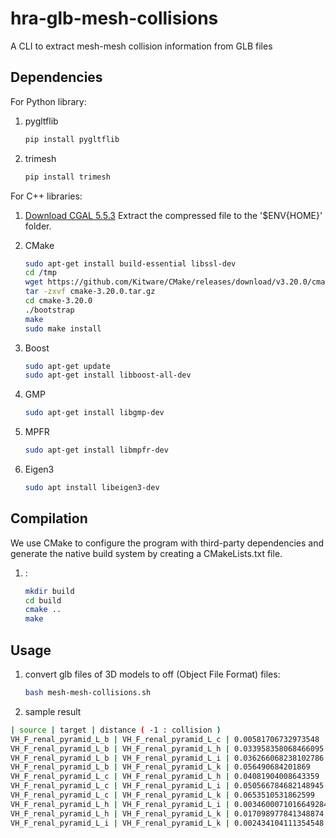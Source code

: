 # hra-glb-mesh-collisions
A CLI to extract mesh-mesh collision information from GLB files

## Dependencies

For Python library:
1. pygltflib
    ```bash
    pip install pygltflib
    ```

2. trimesh
    ```bash
    pip install trimesh
    ```

For C++ libraries:

1. [Download CGAL 5.5.3](https://github.com/CGAL/cgal/releases/download/v5.5.3/CGAL-5.5.3.zip)
    Extract the compressed file to the '$ENV{HOME}' folder.

2. CMake
    ```bash
    sudo apt-get install build-essential libssl-dev
    cd /tmp
    wget https://github.com/Kitware/CMake/releases/download/v3.20.0/cmake-3.20.0.tar.gz
    tar -zxvf cmake-3.20.0.tar.gz
    cd cmake-3.20.0
    ./bootstrap
    make
    sudo make install
    ```
3. Boost
    ```bash
    sudo apt-get update
    sudo apt-get install libboost-all-dev
    ```
4. GMP
    ```bash
    sudo apt-get install libgmp-dev
    ```
5. MPFR
    ```bash
    sudo apt-get install libmpfr-dev
    ```
6. Eigen3
    ```bash
    sudo apt install libeigen3-dev
    ```

## Compilation

We use CMake to configure the program with third-party dependencies and generate the native build system by creating a CMakeLists.txt file. 

1. :
    ```bash
    mkdir build
    cd build
    cmake ..
    make
    ```

## Usage
1. convert glb files of 3D models to off (Object File Format) files:
    ```bash
    bash mesh-mesh-collisions.sh
    ```
2. sample result
```bash
| source | target | distance ( -1 : collision )
VH_F_renal_pyramid_L_b | VH_F_renal_pyramid_L_c | 0.00581706732973548
VH_F_renal_pyramid_L_b | VH_F_renal_pyramid_L_h | 0.033958358068466095
VH_F_renal_pyramid_L_b | VH_F_renal_pyramid_L_i | 0.036266068238102786
VH_F_renal_pyramid_L_b | VH_F_renal_pyramid_L_k | 0.056490684201869
VH_F_renal_pyramid_L_c | VH_F_renal_pyramid_L_h | 0.04081904008643359
VH_F_renal_pyramid_L_c | VH_F_renal_pyramid_L_i | 0.050566784682148945
VH_F_renal_pyramid_L_c | VH_F_renal_pyramid_L_k | 0.0653510531862599
VH_F_renal_pyramid_L_h | VH_F_renal_pyramid_L_i | 0.0034600071016649284
VH_F_renal_pyramid_L_h | VH_F_renal_pyramid_L_k | 0.017098977841348874
VH_F_renal_pyramid_L_i | VH_F_renal_pyramid_L_k | 0.002434104111354548
```